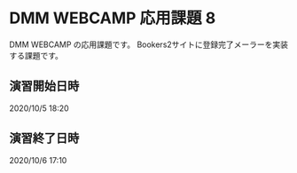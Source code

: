 # DMM WEBCAMP 応用課題 8

DMM WEBCAMP の応用課題です。
Bookers2サイトに登録完了メーラーを実装する課題です。

## 演習開始日時

2020/10/5 18:20

## 演習終了日時

2020/10/6 17:10